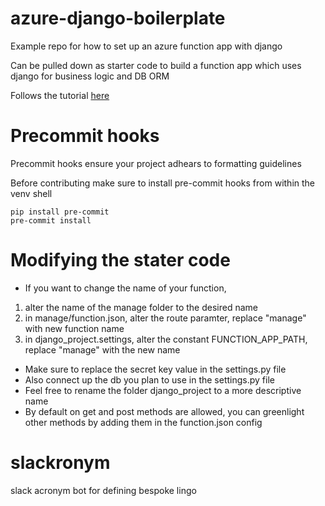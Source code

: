 # azure-django-boilerplate
Example repo for how to set up an azure function app with django

Can be pulled down as starter code to build a function app which uses django for business logic and DB ORM

Follows the tutorial [here](https://szwarc.ai/azure/serverless-django-with-azure-function-apps/)


# Precommit hooks
Precommit hooks ensure your project adhears to formatting guidelines

Before contributing make sure to install pre-commit hooks from within the venv shell

```
pip install pre-commit
pre-commit install
```

# Modifying the stater code
- If you want to change the name of your function,
1. alter the name of the manage folder to the desired name
2. in manage/function.json, alter the route paramter, replace "manage" with new function name
3. in django_project.settings, alter the constant FUNCTION_APP_PATH, replace "manage" with the new name

- Make sure to replace the secret key value in the settings.py file
- Also connect up the db you plan to use in the settings.py file
- Feel free to rename the folder django_project to a more descriptive name
- By default on get and post methods are allowed, you can greenlight other methods by adding them in the function.json config
# slackronym
slack acronym bot for defining bespoke lingo
